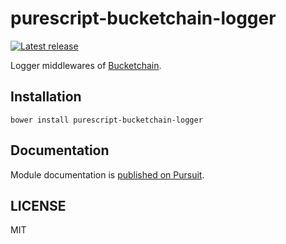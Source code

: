 # purescript-bucketchain-logger

[![Latest release](http://img.shields.io/github/release/Bucketchain/purescript-bucketchain-logger.svg)](https://github.com/Bucketchain/purescript-bucketchain-logger/releases)

Logger middlewares of [Bucketchain](https://github.com/Bucketchain/purescript-bucketchain).

## Installation

```
bower install purescript-bucketchain-logger
```

## Documentation

Module documentation is [published on Pursuit](http://pursuit.purescript.org/packages/purescript-bucketchain-logger).

## LICENSE

MIT
